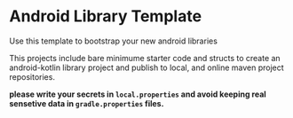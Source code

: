 # Android Library Template
Use this template to bootstrap your new android libraries

This projects include bare minimume starter code and structs to create an android-kotlin library project and publish to local, and online maven project repositories.

**please write your secrets in `local.properties` and avoid keeping real sensetive data in `gradle.properties` files.**
